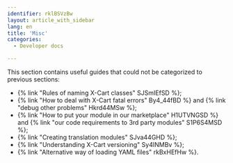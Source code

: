```yaml
---
identifier: rklBSVzBw
layout: article_with_sidebar
lang: en
title: 'Misc'
categories:
  - Developer docs

---
```



This section contains useful guides that could not be categorized to previous sections:

*   {% link "Rules of naming X-Cart classes" SJSmIEfSD %};
*   {% link "How to deal with X-Cart fatal errors" By4_44fBD %} and {% link "debug other problems" Hkrd44MSw %};
*   {% link "How to put your module in our marketplace" H1UTVNGSD %} and {% link "our code requirements to 3rd party modules" S1P6S4MSD %};
*   {% link "Creating translation modules" SJva44GHD %};
*   {% link "Understanding X-Cart versioning" Sy4INMBv %};
*   {% link "Alternative way of loading YAML files" rkBxHEfHw %}.